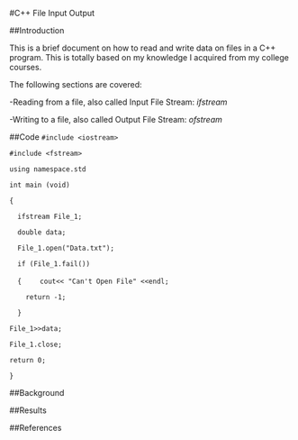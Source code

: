 #C++ File Input Output

##Introduction

This is a brief document on how to read and write data on files in a C++ program. This is totally based on my knowledge I acquired from my college courses. 

The following sections are covered:

 -Reading from a file, also called Input File Stream: *ifstream*
 
 -Writing to a file, also called Output File Stream: *ofstream*

##Code
`#include <iostream>`

`#include <fstream>`

 `using namespace.std`
 
 `int main (void)`
 
`{`

 `  ifstream File_1;`
 
 `  double data;`
 
 `  File_1.open("Data.txt");`
 
 `  if (File_1.fail())`
 
 `  {`
 `    cout<< "Can't Open File" <<endl;`
 
 `    return -1;`
 
  `  }`
  
  `File_1>>data;`
  
  `File_1.close;`
  
  `return 0;`
  
`}` 
 
##Background

##Results

##References
